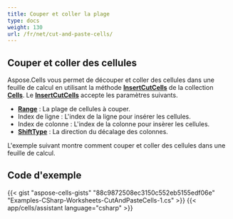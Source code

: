 ```yaml
---
title: Couper et coller la plage
type: docs
weight: 130
url: /fr/net/cut-and-paste-cells/
---
```


## **Couper et coller des cellules**

Aspose.Cells vous permet de découper et coller des cellules dans une feuille de calcul en utilisant la méthode [**InsertCutCells**](https://reference.aspose.com/cells/net/aspose.cells/cells/methods/insertcutcells) de la collection [**Cells**](https://reference.aspose.com/cells/net/aspose.cells/cells). Le [**InsertCutCells**](https://reference.aspose.com/cells/net/aspose.cells/cells/methods/insertcutcells) accepte les paramètres suivants.

- [**Range**](https://reference.aspose.com/cells/net/aspose.cells/range) : La plage de cellules à couper.
- Index de ligne : L'index de la ligne pour insérer les cellules.
- Index de colonne : L'index de la colonne pour insèrer les cellules.
- [**ShiftType**](https://reference.aspose.com/cells/net/aspose.cells/shifttype) : La direction du décalage des colonnes.

L'exemple suivant montre comment couper et coller des cellules dans une feuille de calcul.

## **Code d'exemple**

{{< gist "aspose-cells-gists" "88c9872508ec3150c552eb5155edf06e" "Examples-CSharp-Worksheets-CutAndPasteCells-1.cs" >}}
{{< app/cells/assistant language="csharp" >}}
